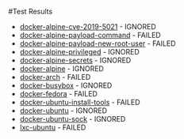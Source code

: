 #Test Results

- [docker-alpine-cve-2019-5021](docker-alpine-cve-2019-5021.html) - IGNORED
- [docker-alpine-payload-command](docker-alpine-payload-command.html) - FAILED
- [docker-alpine-payload-new-root-user](docker-alpine-payload-new-root-user.html) - FAILED
- [docker-alpine-privileged](docker-alpine-privileged.html) - IGNORED
- [docker-alpine-secrets](docker-alpine-secrets.html) - IGNORED
- [docker-alpine](docker-alpine.html) - IGNORED
- [docker-arch](docker-arch.html) - FAILED
- [docker-busybox](docker-busybox.html) - IGNORED
- [docker-fedora](docker-fedora.html) - FAILED
- [docker-ubuntu-install-tools](docker-ubuntu-install-tools.html) - FAILED
- [docker-ubuntu](docker-ubuntu.html) - IGNORED
- [docker-ubuntu-sock](docker-ubuntu-sock.html) - IGNORED
- [lxc-ubuntu](lxc-ubuntu.html) - FAILED
